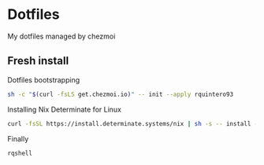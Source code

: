 # Dotfiles
My dotfiles managed by chezmoi

## Fresh install
Dotfiles bootstrapping
```bash
sh -c "$(curl -fsLS get.chezmoi.io)" -- init --apply rquintero93
```

Installing Nix Determinate for Linux
```bash
curl -fsSL https://install.determinate.systems/nix | sh -s -- install --determinate
```

Finally
```bash
rqshell
```
